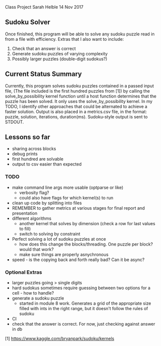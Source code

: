 Class Project
Sarah Helble
14 Nov 2017

Sudoku Solver
-------------
Once finished, this program will be able to solve any sudoku puzzle read in
from a file with efficiency.
Extras that I also want to include:
1. Check that an answer is correct
2. Generate sudoku puzzles of varying complexity
3. Possibly larger puzzles (double-digit sudokus?)

Current Status Summary
----------------------
Currently, this program solves sudoku puzzles contained in a passed input file,
(The file included is the first hundred puzzles from [1]) by calling the solve_by_possibility kernel function until a host function determines that the puzzle has been solved. It only uses the solve_by_possibility kernel. In my
TODO, I identify other approaches that could be alternated to achieve a faster
solution. Output is also placed in a metrics.csv file, in the format: puzzle,
solution, iterations, duration(ms). Sudoku-style output is sent to STDOUT.

Lessons so far
--------------
- sharing across blocks
- debug prints
- first hundred are solvable
- output to csv easier than expected

### TODO
- make command line args more usable (optparse or like)
  - verbosity flag?
  - could also have flags for which kernel(s) to run
- clean up code by splitting into files
- REMEMBER to gather metrics at various stages for final report and presentation
- different algorithms
  - another kernel that solves by dimension (check a row for last values to fill)
  - switch to solving by constraint
- Perfect solving a lot of sudoku puzzles at once
  - how does this change the blocks/threading. One puzzle per block? would that
    work?
  - make sure things are properly asnychronous
- speed - is the copying back and forth really bad? Can it be async?


### Optional Extras
- larger puzzles going > single digits
- hard sudokus sometimes require guessing between two options for a cell - how to handle?
- generate a sudoku puzzle
  - started in module 8 work. Generates a grid of the appropriate size filled with
    ints in the right range, but it doesn't follow the rules of sudoku
- CI
- check that the answer is correct. For now, just checking against answer in db

[1] https://www.kaggle.com/bryanpark/sudoku/kernels
